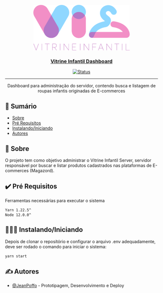<p align="center">
  <a href="" rel="noopener">
 <img height=150px src="logo.png" alt="Project logo"></a>
</p><a href="" rel="noopener">

<h3 align="center">Vitrine Infantil Dashboard</h3>

<div align="center">

[![Status](https://img.shields.io/badge/status-active-success.svg)]()

</div>

---

<p align="center"> Dashboard para administração do servidor, contendo busca e listagem de roupas infantis originadas de E-commerces
    <br> 
</p>

## 📝 Sumário

- [Sobre](#sobre)
- [Pré Requisitos](#prerequisito)
- [Instalando/Iniciando](#instalando)
- [Autores](#autores)

## 📖 Sobre <a name = "sobre"></a>

O projeto tem como objetivo administrar o Vitrine Infantil Server, servidor responsável por buscar e listar produtos cadastrados nas plataformas de E-commerces (Magazord).

## ✔️ Pré Requisitos <a name = "prerequisito"></a>

Ferramentas necessárias para executar o sistema

```
Yarn 1.22.5^
Node 12.0.0^
```

## 👨🏻‍💻 Instalando/Iniciando <a name = "instalando"></a>

Depois de clonar o reposítório e configurar o arquivo .env adequadamente, deve ser rodado o comando para iniciar o sistema:

```
yarn start
```
## ✍️ Autores <a name = "autores"></a>

- [@JeanPoffo](https://github.com/JeanPoffo) - Prototipagem, Desenvolvimento e Deploy